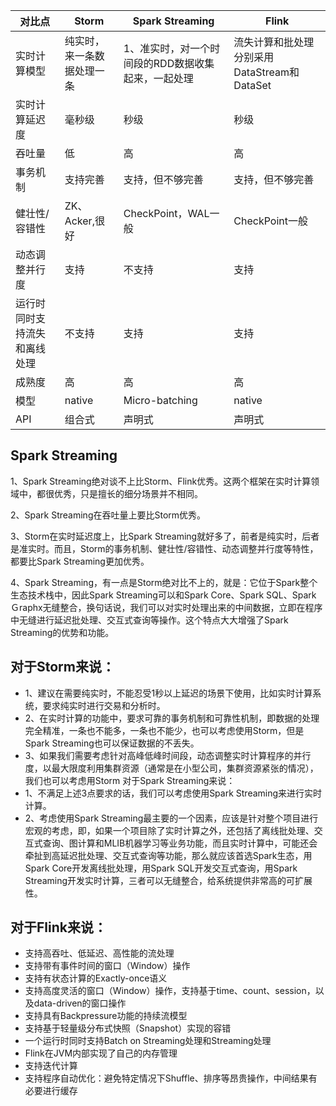 | **对比点**                   | **Storm**                  | **Spark Streaming**                                | **Flink**                                   |
| ---------------------------- | -------------------------- | -------------------------------------------------- | ------------------------------------------- |
| 实时计算模型                 | 纯实时，来一条数据处理一条 | 1、准实时，对一个时间段的RDD数据收集起来，一起处理 | 流失计算和批处理分别采用DataStream和DataSet |
| 实时计算延迟度               | 毫秒级                     | 秒级                                               | 秒级                                        |
| 吞吐量                       | 低                         | 高                                                 | 高                                          |
| 事务机制                     | 支持完善                   | 支持，但不够完善                                   | 支持，但不够完善                            |
| 健壮性/容错性                | ZK、Acker,很好             | CheckPoint，WAL一般                                | CheckPoint一般                              |
| 动态调整并行度               | 支持                       | 不支持                                             | 支持                                        |
| 运行时同时支持流失和离线处理 | 不支持                     | 支持                                               | 支持                                        |
| 成熟度                       | 高                         | 高                                                 | 高                                          |
| 模型                         | native                     | Micro-batching                                     | native                                      |
| API                          | 组合式                     | 声明式                                             | 声明式                                      |



## Spark Streaming



1、Spark Streaming绝对谈不上比Storm、Flink优秀。这两个框架在实时计算领域中，都很优秀，只是擅长的细分场景并不相同。

2、Spark Streaming在吞吐量上要比Storm优秀。

3、Storm在实时延迟度上，比Spark Streaming就好多了，前者是纯实时，后者是准实时。而且，Storm的事务机制、健壮性/容错性、动态调整并行度等特性，都要比Spark Streaming更加优秀。

4、Spark Streaming，有一点是Storm绝对比不上的，就是：它位于Spark整个生态技术栈中，因此Spark Streaming可以和Spark Core、Spark SQL、Spark　Ｇraphx无缝整合，换句话说，我们可以对实时处理出来的中间数据，立即在程序中无缝进行延迟批处理、交互式查询等操作。这个特点大大增强了Spark Streaming的优势和功能。



## 对于Storm来说：

- 1、建议在需要纯实时，不能忍受1秒以上延迟的场景下使用，比如实时计算系统，要求纯实时进行交易和分析时。
- 2、在实时计算的功能中，要求可靠的事务机制和可靠性机制，即数据的处理完全精准，一条也不能多，一条也不能少，也可以考虑使用Storm，但是Spark Streaming也可以保证数据的不丢失。
- 3、如果我们需要考虑针对高峰低峰时间段，动态调整实时计算程序的并行度，以最大限度利用集群资源（通常是在小型公司，集群资源紧张的情况），我们也可以考虑用Storm
  对于Spark Streaming来说：
- 1、不满足上述3点要求的话，我们可以考虑使用Spark Streaming来进行实时计算。
- 2、考虑使用Spark Streaming最主要的一个因素，应该是针对整个项目进行宏观的考虑，即，如果一个项目除了实时计算之外，还包括了离线批处理、交互式查询、图计算和MLIB机器学习等业务功能，而且实时计算中，可能还会牵扯到高延迟批处理、交互式查询等功能，那么就应该首选Spark生态，用Spark Core开发离线批处理，用Spark SQL开发交互式查询，用Spark Streaming开发实时计算，三者可以无缝整合，给系统提供非常高的可扩展性。



## 对于Flink来说：

- 支持高吞吐、低延迟、高性能的流处理
- 支持带有事件时间的窗口（Window）操作
- 支持有状态计算的Exactly-once语义
- 支持高度灵活的窗口（Window）操作，支持基于time、count、session，以及data-driven的窗口操作
- 支持具有Backpressure功能的持续流模型
- 支持基于轻量级分布式快照（Snapshot）实现的容错
- 一个运行时同时支持Batch on Streaming处理和Streaming处理
- Flink在JVM内部实现了自己的内存管理
- 支持迭代计算
- 支持程序自动优化：避免特定情况下Shuffle、排序等昂贵操作，中间结果有必要进行缓存